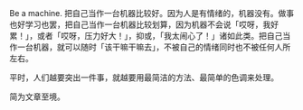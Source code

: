 
Be a machine. 把自己当作一台机器比较好。因为人是有情绪的，机器没有。做事也好学习也罢，把自己当作一台机器比较划算，因为机器不会说「哎呀，我好累！」，或者「哎呀，压力好大！」，抑或，「我太闹心了！」诸如此类。把自己当作一台机器，就可以随时「该干嘛干嘛去」，不被自己的情绪同时也不被任何人所左右。

平时，人们越要突出一件事，就越要用最简洁的方法、最简单的色调来处理。

简为文章至境。

